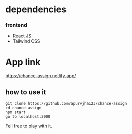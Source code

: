 
# dependencies

### frontend

- React JS
- Tailwind CSS



# App link

https://chance-assign.netlify.app/


## how to use it

```
git clone https://github.com/apurvjha123/chance-assign
cd chance-assign
npm start
go to localhost:3000
```


Fell free to play with it.
